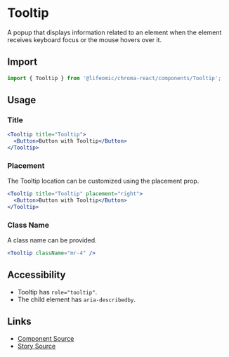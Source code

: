 # Tooltip

A popup that displays information related to an element when the element
receives keyboard focus or the mouse hovers over it.

## Import

```js
import { Tooltip } from '@lifeomic/chroma-react/components/Tooltip';
```

<!-- STORY -->

## Usage

### Title

```jsx
<Tooltip title="Tooltip">
  <Button>Button with Tooltip</Button>
</Tooltip>
```

### Placement

The Tooltip location can be customized using the placement prop.

```jsx
<Tooltip title="Tooltip" placement="right">
  <Button>Button with Tooltip</Button>
</Tooltip>
```

### Class Name

A class name can be provided.

```jsx
<Tooltip className="mr-4" />
```

## Accessibility

- Tooltip has `role="tooltip"`.
- The child element has `aria-describedby`.

## Links

- [Component Source](https://github.com/lifeomic/chroma-react/blob/master/src/components/Tooltip/Tooltip.tsx)
- [Story Source](https://github.com/lifeomic/chroma-react/blob/master/stories/components/Tooltip/Tooltip.stories.tsx)

